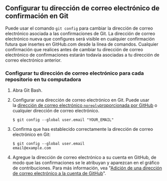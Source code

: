 ## Configurar tu dirección de correo electrónico de confirmación en Git

Puede usar el comando `git config` para cambiar la dirección de correo electrónico asociada a las confirmaciones de Git. La dirección de correo electrónico nueva que configures será visible en cualquier confirmación futura que insertes en GitHub.com desde la línea de comandos. Cualquier confirmación que realices antes de cambiar tu dirección de correo electrónico de confirmaciones estarán todavía asociadas a tu dirección de correo electrónico anterior.

### [](https://docs.github.com/es/account-and-profile/setting-up-and-managing-your-personal-account-on-github/managing-email-preferences/setting-your-commit-email-address#setting-your-email-address-for-every-repository-on-your-computer)Configurar tu dirección de correo electrónico para cada repositorio en tu computadora

1.  Abra Git Bash.
2.  Configurar una dirección de correo electrónico en Git. Puede usar la [dirección de correo electrónico `noreply`proporcionada por GitHub](https://docs.github.com/es/articles/setting-your-commit-email-address) o cualquier dirección de correo electrónico.
    
    ```shell
    $ git config --global user.email "YOUR_EMAIL"
    ```
    
3.  Confirma que has establecido correctamente la dirección de correo electrónico en Git:
    
    ```shell
    $ git config --global user.email
    email@example.com
    ```
    
4.  Agregue la dirección de correo electrónico a su cuenta en GitHub, de modo que las confirmaciones se le atribuyan y aparezcan en el gráfico de contribuciones. Para más información, vea "[Adición de una dirección de correo electrónico a la cuenta de GitHub](https://docs.github.com/es/github/setting-up-and-managing-your-github-user-account/adding-an-email-address-to-your-github-account)".